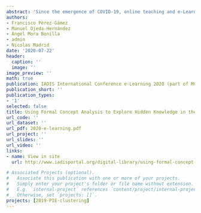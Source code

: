 ```yaml
---
abstract: 'Since the emergence of COVID-19, online teaching and e-Learning has become essential in education. Actually, in at our University, we have had to move to a complete online teaching framework through the Moodle e-learning system. As a result, we have had to deploy new material as videos in Youtube channels, new exercises, tasks, live teaching, etc that have generated a huge amount of data that contains interesting information. In particular, we have used randomly generated exams from a bank of quizzes to evaluate the students. In this paper, we analyze the results of these quizzes using Formal Concept Analysis tools in order to check the hidden knowledge in the assessment process with the goal of improving the developed material for next years. In addition, we will analyze how the different exercises and tests relate to each other so that we can use this information in the following courses to improve our lectures.'
authors:
- Francisco Pérez-Gámez 
- Manuel Ojeda-Hernández 
- Ángel Mora Bonilla 
- admin 
- Nicolas Madrid
date: '2020-07-22'
header:
  caption: ''
  image: ''
image_preview: ''
math: true
publication: IADIS International Conference e-Learning 2020 (part of MCCSIS 2020)
publication_short: ''
publication_types:
- '1'
selected: false
title: Using Formal Concept Analysis to Explore Hidden Knowledge in the Assessment of a Math Course
url_code: ''
url_dataset: ''
url_pdf: 2020-e-learning.pdf
url_project: ''
url_slides: ''
url_video: ''
links:
- name: View in site
  url: http://www.iadisportal.org/digital-library/using-formal-concept-analysis-to-explore-hidden-knowledge-in-the-assessment-of-a-math-course

# Associated Projects (optional).
#   Associate this publication with one or more of your projects.
#   Simply enter your project's folder or file name without extension.
#   E.g. `internal-project` references `content/project/internal-project/index.md`.
#   Otherwise, set `projects: []`.
projects: [2019-PIE-clustering]
---
```


